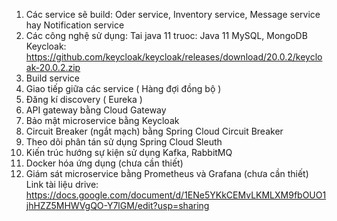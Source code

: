 1. Các service sẽ build:
Oder service, Inventory service, Message service hay Notification service
2. Các công nghệ sử dụng: 
Tai java 11 truoc: Java 11
MySQL, 
MongoDB
Keycloak: 
https://github.com/keycloak/keycloak/releases/download/20.0.2/keycloak-20.0.2.zip
3. Build service 
4. Giao tiếp giữa các service ( Hàng đợi đồng bộ )
5. Đăng kí discovery ( Eureka )
6. API gateway bằng Cloud Gateway 
7. Bảo mật microservice bằng Keycloak
8. Circuit Breaker (ngắt mạch) bằng Spring Cloud Circuit Breaker 
9. Theo dõi phân tán sử dụng Spring Cloud Sleuth 
10. Kiến trúc hướng sự kiện sử dụng Kafka, RabbitMQ
11. Docker hóa ứng dụng (chưa cần thiết)
12. Giám sát microservice bằng Prometheus và Grafana (chưa cần thiết)
Link tài liệu drive: https://docs.google.com/document/d/1ENe5YKkCEMvLKMLXM9fbOUO1jhHZZ5MHWVgQO-Y7lGM/edit?usp=sharing
